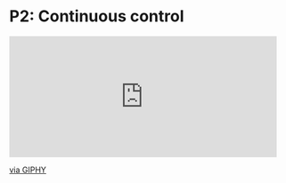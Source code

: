 # P2: Continuous control
<iframe src="https://giphy.com/embed/1yTg8VVcOJsb3IfkwA" width="480" height="218" frameBorder="0" class="giphy-embed" allowFullScreen></iframe><p><a href="https://giphy.com/gifs/1yTg8VVcOJsb3IfkwA">via GIPHY</a></p>
